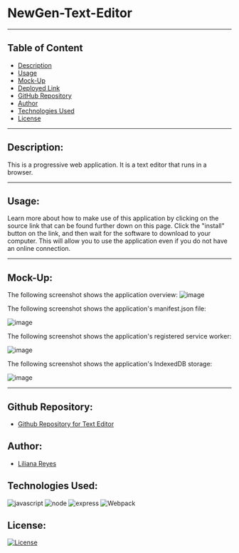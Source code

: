 # NewGen-Text-Editor

------
## Table of Content

- [Description](#description)
- [Usage](#usage)
- [Mock-Up](#mock-Up)
- [Deployed Link](#deployed-link)
- [GitHub Repository](#github-repository)
- [Author](#author)  
- [Technologies Used](#technologies-used) 
- [License](#license)

------
## Description:  

This is a progressive web application. It is a text editor that runs in a browser.

------
## Usage:

Learn more about how to make use of this application by clicking on the source link that can be found further down on this page. Click the "install" button on the link, and then wait for the software to download to your computer. This will allow you to use the application even if you do not have an online connection.

------
## Mock-Up:

The following screenshot shows the application overview:
![image](https://user-images.githubusercontent.com/103380089/193955933-605d4816-8b44-44ca-81ad-cc0676ea8d3d.png)

The following screenshot shows the application's manifest.json file:  

![image](https://user-images.githubusercontent.com/103380089/193956321-7b541138-8c1f-44e9-b2aa-736ed388bb6e.png)

The following screenshot shows the application's registered service worker:  

![image](https://user-images.githubusercontent.com/103380089/193957034-74050a1a-58c3-4ba4-95a7-4e84db7abe04.png)

The following screenshot shows the application's IndexedDB storage:  

![image](https://user-images.githubusercontent.com/103380089/193957424-eaec317a-ecf6-4f37-963c-0a1e6f941e93.png)

------

## Github Repository:

- [Github Repository for Text Editor](https://github.com/Lreyes4/NewGen-Text-Editor)

## Author:

- [Liliana Reyes](https://github.com/Lreyes4)

## Technologies Used:

![javascript](https://img.shields.io/badge/JavaScript-323330?style=for-the-badge&logo=javascript&logoColor=F7DF1E)
![node](https://img.shields.io/badge/Node.js-339933?style=for-the-badge&logo=nodedotjs&logoColor=white)
![express](https://img.shields.io/badge/Express.js-000000?style=for-the-badge&logo=express&logoColor=white)
![Webpack](https://img.shields.io/badge/Webpack-8DD6F9?style=for-the-badge&logo=Webpack&logoColor=white)

## License:

[![License](https://img.shields.io/badge/License-MIT%20License-Green)](http://choosealicense.com/licenses/mit/)